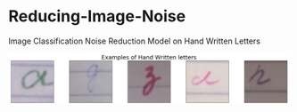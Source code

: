 # Reducing-Image-Noise
Image Classification Noise Reduction Model on Hand Written Letters
 
 ![title](image/HandWrittenLetters.png)
